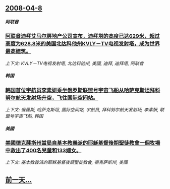 ## [2008-04-8](/news/2008/04/8/index.md)

##### 阿联酋
### [阿联酋迪拜艾马尔房地产公司宣布，迪拜塔的高度已达629米，超过高度为628.8米的美国北达科他州KVLY－TV电视发射塔，成为世界最高建筑。](/news/2008/04/8/阿联酋迪拜艾马尔房地产公司宣布-迪拜塔的高度已达629米-超过高度为6288米的美国北达科他州KVLY-TV电视发射塔.md)
_上下文: KVLY－TV电视发射塔, 北达科他州, 美國, 迪拜, 迪拜塔, 阿联酋_

##### 韩国
### [韩国首位宇航员李素妍乘坐俄罗斯联盟号宇宙飞船从哈萨克斯坦拜科努尔航天发射场升空，飞往国际空间站。](/news/2008/04/8/韩国首位宇航员李素妍乘坐俄罗斯联盟号宇宙飞船从哈萨克斯坦拜科努尔航天发射场升空-飞往国际空间站.md)
_上下文: 俄羅斯, 哈萨克斯坦, 国际空间站, 宇航员, 拜科努尔航天发射场, 李素妍, 联盟号宇宙飞船, 韩国_

##### 美國
### [美國德克薩斯州當局自基本教義派的耶穌基督後期聖徒教會一個牧場中救出了400名兒童和133婦女。](/news/2008/04/8/美國德克薩斯州當局自基本教義派的耶穌基督後期聖徒教會一個牧場中救出了400名兒童和133婦女.md)
_上下文: 基本教義派的耶穌基督後期聖徒教會, 德克萨斯州, 美國_

## [前一天...](/news/2008/04/7/index.md)


